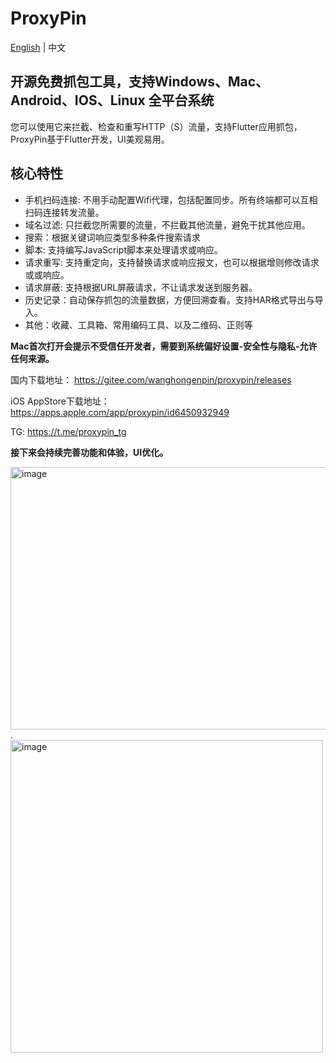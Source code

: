 # ProxyPin

[English](README.md) | 中文
## 开源免费抓包工具，支持Windows、Mac、Android、IOS、Linux 全平台系统

您可以使用它来拦截、检查和重写HTTP（S）流量，支持Flutter应用抓包，ProxyPin基于Flutter开发，UI美观易用。

## 核心特性

* 手机扫码连接: 不用手动配置Wifi代理，包括配置同步。所有终端都可以互相扫码连接转发流量。
* 域名过滤: 只拦截您所需要的流量，不拦截其他流量，避免干扰其他应用。
* 搜索：根据关键词响应类型多种条件搜索请求
* 脚本: 支持编写JavaScript脚本来处理请求或响应。
* 请求重写: 支持重定向，支持替换请求或响应报文，也可以根据增则修改请求或或响应。
* 请求屏蔽: 支持根据URL屏蔽请求，不让请求发送到服务器。
* 历史记录：自动保存抓包的流量数据，方便回溯查看。支持HAR格式导出与导入。
* 其他：收藏、工具箱、常用编码工具、以及二维码、正则等

**Mac首次打开会提示不受信任开发者，需要到系统偏好设置-安全性与隐私-允许任何来源。**

国内下载地址： https://gitee.com/wanghongenpin/proxypin/releases

iOS AppStore下载地址： https://apps.apple.com/app/proxypin/id6450932949      

TG: https://t.me/proxypin_tg

**接下来会持续完善功能和体验，UI优化。**

<img alt="image"  width="580px" height="420px"  src="https://github.com/user-attachments/assets/80f30d64-f2b5-473c-98f5-bae50b309278">.<img alt="image"  height="500px" src="https://github.com/user-attachments/assets/3c5572b0-a9e5-497c-8b42-f935e836c164">

